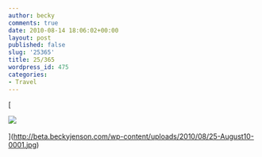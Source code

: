 ```yaml
---
author: becky
comments: true
date: 2010-08-14 18:06:02+00:00
layout: post
published: false
slug: '25365'
title: 25/365
wordpress_id: 475
categories:
- Travel
---
```


[


![](http://beta.beckyjenson.com/wp-content/uploads/2010/08/25-August10-0001.jpg) 

](http://beta.beckyjenson.com/wp-content/uploads/2010/08/25-August10-0001.jpg)
